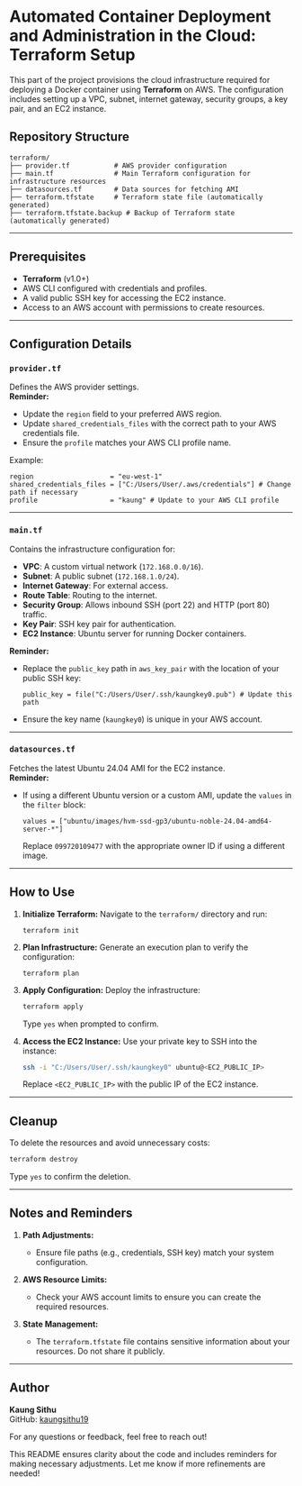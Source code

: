 
# Automated Container Deployment and Administration in the Cloud: Terraform Setup

This part of the project provisions the cloud infrastructure required for deploying a Docker container using **Terraform** on AWS. The configuration includes setting up a VPC, subnet, internet gateway, security groups, a key pair, and an EC2 instance.

## Repository Structure

```
terraform/
├── provider.tf           # AWS provider configuration
├── main.tf               # Main Terraform configuration for infrastructure resources
├── datasources.tf        # Data sources for fetching AMI
├── terraform.tfstate     # Terraform state file (automatically generated)
├── terraform.tfstate.backup # Backup of Terraform state (automatically generated)
```

---

## Prerequisites

- **Terraform** (v1.0+)
- AWS CLI configured with credentials and profiles.
- A valid public SSH key for accessing the EC2 instance.
- Access to an AWS account with permissions to create resources.

---

## Configuration Details

### `provider.tf`

Defines the AWS provider settings.  
**Reminder:**
- Update the `region` field to your preferred AWS region.
- Update `shared_credentials_files` with the correct path to your AWS credentials file.
- Ensure the `profile` matches your AWS CLI profile name.

Example:
```
region                   = "eu-west-1"
shared_credentials_files = ["C:/Users/User/.aws/credentials"] # Change path if necessary
profile                  = "kaung" # Update to your AWS CLI profile
```

---

### `main.tf`

Contains the infrastructure configuration for:
- **VPC**: A custom virtual network (`172.168.0.0/16`).
- **Subnet**: A public subnet (`172.168.1.0/24`).
- **Internet Gateway**: For external access.
- **Route Table**: Routing to the internet.
- **Security Group**: Allows inbound SSH (port 22) and HTTP (port 80) traffic.
- **Key Pair**: SSH key pair for authentication.
- **EC2 Instance**: Ubuntu server for running Docker containers.

**Reminder:**
- Replace the `public_key` path in `aws_key_pair` with the location of your public SSH key:
  ```
  public_key = file("C:/Users/User/.ssh/kaungkey0.pub") # Update this path
  ```
- Ensure the key name (`kaungkey0`) is unique in your AWS account.

---

### `datasources.tf`

Fetches the latest Ubuntu 24.04 AMI for the EC2 instance.  
**Reminder:**
- If using a different Ubuntu version or a custom AMI, update the `values` in the `filter` block:
  ```
  values = ["ubuntu/images/hvm-ssd-gp3/ubuntu-noble-24.04-amd64-server-*"]
  ```
  Replace `099720109477` with the appropriate owner ID if using a different image.

---

## How to Use

1. **Initialize Terraform:**
   Navigate to the `terraform/` directory and run:
   ```
   terraform init
   ```

2. **Plan Infrastructure:**
   Generate an execution plan to verify the configuration:
   ```
   terraform plan
   ```

3. **Apply Configuration:**
   Deploy the infrastructure:
   ```bash
   terraform apply
   ```
   Type `yes` when prompted to confirm.

4. **Access the EC2 Instance:**
   Use your private key to SSH into the instance:
   ```bash
   ssh -i "C:/Users/User/.ssh/kaungkey0" ubuntu@<EC2_PUBLIC_IP>
   ```
   Replace `<EC2_PUBLIC_IP>` with the public IP of the EC2 instance.

---

## Cleanup

To delete the resources and avoid unnecessary costs:
```bash
terraform destroy
```
Type `yes` to confirm the deletion.

---

## Notes and Reminders

1. **Path Adjustments:**
   - Ensure file paths (e.g., credentials, SSH key) match your system configuration.

2. **AWS Resource Limits:**
   - Check your AWS account limits to ensure you can create the required resources.

3. **State Management:**
   - The `terraform.tfstate` file contains sensitive information about your resources. Do not share it publicly.

---

## Author

**Kaung Sithu**  
GitHub: [kaungsithu19](https://github.com/kaungsithu19)

For any questions or feedback, feel free to reach out!

This README ensures clarity about the code and includes reminders for making necessary adjustments. Let me know if more refinements are needed!
